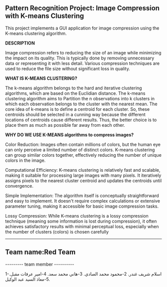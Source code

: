 ## Pattern Recognition Project: Image Compression with K-means Clustering

This project implements a GUI application for image compression using the K-means clustering algorithm.

**DESCRIPTION**

Image compression refers to reducing the size of an image while minimizing the impact on its quality. This is typically done by removing unnecessary 
data or representing it with less detail. Various compression techniques are used to reduce the file size without significant loss in quality.


**WHAT IS K-MEANS CLUSTERING?** 

The k-means algorithm belongs to the hard and iterative clustering algorithms, which are based on the Euclidian distance. 
The k-means clustering algorithm aims to Partition the n observations into k clusters in which each observation belongs to the cluster with the nearest mean.
The core idea of k-means is to define a centroid for each cluster. So, these centroids should be selected in a cunning way because the different locations of centroids cause different results.
Thus, the better choice is to place them as much as possible far away from each other.

**WHY DO WE USE K-MEANS algorithms to compress images?**

Color Reduction: Images often contain millions of colors, but the human eye can only perceive a limited number of distinct colors. 
K-means clustering can group similar colors together, effectively reducing the number of unique colors in the image.

Computational Efficiency: K-means clustering is relatively fast and scalable, making it suitable for processing large images with many pixels.
It iteratively assigns pixels to the nearest cluster centroid and updates the centroids until convergence.

Simple Implementation: The algorithm itself is conceptually straightforward and easy to implement.
It doesn't require complex calculations or extensive parameter tuning, making it accessible for basic image compression tasks.

Lossy Compression: While K-means clustering is a lossy compression technique (meaning some information is lost during compression),
it often achieves satisfactory results with minimal perceptual loss, especially when the number of clusters (colors) is chosen carefully


------------------
Team name:Red Team 
------------------
--------- team member ----------

1-اسلام شريف غندر. 
2-محمود محمد الصادي.
3-هاني محمد سعد.
4-امير عرفات مقبل.
5-معاذ السيد عبد الوكيل.





